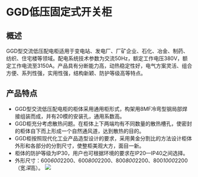 # GGD低压固定式开关柜
## 概述
GGD型交流低压配电柜适用于变电站、发电厂、厂矿企业、石化、冶金、制药、纺织、住宅楼等领域。配电系统技术参数为交流50Hz，额定工作电压380V，额定工作电流至3150A。产品具有分断能力高，动热稳定性好，电气方案灵活、组合方便、系列性强，实用性强，结构新颖、防护等级高等特点。
## 产品特点
- GGD型交流低压配电柜的柜体采用通用柜形式，构架用8MF冷弯型钢局部焊接组装而成，并有20模的安装孔，通用系数高。
- GGD柜充分考虑散热问题。在柜体上下两端均有不同数量的散热槽孔，使密封的柜体自下而上形成一个自然通风道，达到散热的目的。
- GGD柜按照现代化工业产品造型设计的要求，采用黄金分割比的方法设计柜体外形和各部分的分割尺寸，使整柜美观大方，面目一新。
- 柜体的防护等级为IP30，用户也可根据环境的要求在IP20—IP40之间选择。
- 外形尺寸：600*600*2200、600*800*2200、800*800*2200、800*1000*2200（宽*深*高）。
![  ](./img/system/091950.jpg)
